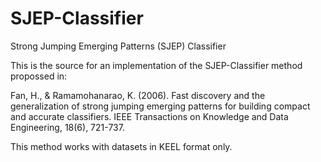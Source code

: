 # SJEP-Classifier
Strong Jumping Emerging Patterns (SJEP) Classifier 

This is the source for an implementation of the SJEP-Classifier method propossed in:

Fan, H., & Ramamohanarao, K. (2006). Fast discovery and the generalization of strong jumping emerging patterns for building compact and accurate classifiers. IEEE Transactions on Knowledge and Data Engineering, 18(6), 721-737.

This method works with datasets in KEEL format only.
